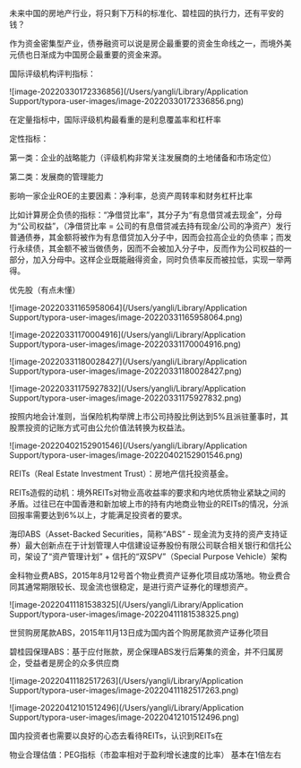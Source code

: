未来中国的房地产行业，将只剩下万科的标准化、碧桂园的执行力，还有平安的钱？



作为资金密集型产业，债券融资可以说是房企最重要的资金生命线之一，而境外美元债也日渐成为中国房企最重要的资金来源。



国际评级机构评判指标：

![image-20220330172336856](/Users/yangli/Library/Application Support/typora-user-images/image-20220330172336856.png)

在定量指标中，国际评级机构最看重的是利息覆盖率和杠杆率



定性指标：

第一类：企业的战略能力（评级机构非常关注发展商的土地储备和市场定位）

第二类：发展商的管理能力



影响一家企业ROE的主要因素：净利率，总资产周转率和财务杠杆比率

比如计算房企负债的指标：“净借贷比率”，其分子为“有息借贷减去现金”，分母为“公司权益”，（净借贷比率 = 公司的有息借贷减去持有现金/公司的净资产）发行普通债券，其金额将被作为有息借贷加入分子中，因而会拉高企业的负债率；而发行永续债，其金额不被当做债务，因而不会被加入分子中，反而作为公司权益的一部分，加入分母中。这样企业既能融得资金，同时负债率反而被拉低，实现一举两得。





优先股（有点未懂）

![image-20220331165958064](/Users/yangli/Library/Application Support/typora-user-images/image-20220331165958064.png)





![image-20220331170004916](/Users/yangli/Library/Application Support/typora-user-images/image-20220331170004916.png)





![image-20220331180028427](/Users/yangli/Library/Application Support/typora-user-images/image-20220331180028427.png)





![image-20220331175927832](/Users/yangli/Library/Application Support/typora-user-images/image-20220331175927832.png)





按照内地会计准则，当保险机构举牌上市公司持股比例达到5%且派驻董事时，其股票投资的记账方式可由公允价值法转换为权益法。

![image-20220402152901546](/Users/yangli/Library/Application Support/typora-user-images/image-20220402152901546.png)





REITs（Real Estate Investment Trust）：房地产信托投资基金。

REITs造假的动机：境外REITs对物业高收益率的要求和内地优质物业紧缺之间的矛盾。过往已在中国香港和新加坡上市的持有内地商业物业的REITs的情况，分派回报率需要达到6%以上，才能满足投资者的要求。



海印ABS（Asset-Backed Securities，简称“ABS” - 现金流为支持的资产支持证券）最大创新点在于计划管理人中信建设证券股份有限公司联合相关银行和信托公司，架设了“资产管理计划” + 信托的“双SPV”（Special Purpose Vehicle）架构



金科物业费ABS，2015年8月12号首个物业费资产证券化项目成功落地。物业费合同其通常期限较长、现金流也很稳定，是进行资产证券化的理想资产。

![image-20220411181538325](/Users/yangli/Library/Application Support/typora-user-images/image-20220411181538325.png)



世贸购房尾款ABS，2015年11月13日成为国内首个购房尾款资产证券化项目

碧桂园保理ABS：基于应付账款，房企保理ABS发行后筹集的资金，并不归属房企，受益者是房企的众多供应商

![image-20220411182517263](/Users/yangli/Library/Application Support/typora-user-images/image-20220411182517263.png)





![image-20220412101512496](/Users/yangli/Library/Application Support/typora-user-images/image-20220412101512496.png)

国内投资者也需要以良好的心态去看待REITs，认识到REITs在





物业合理估值：PEG指标（市盈率相对于盈利增长速度的比率） 基本在1倍左右
